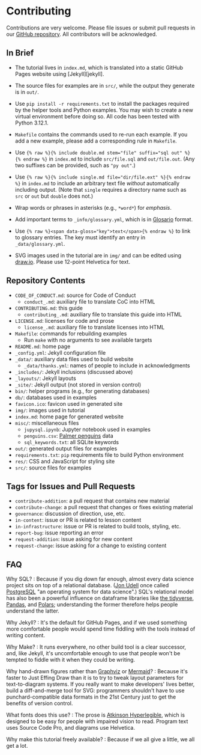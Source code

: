 # Contributing

Contributions are very welcome.
Please file issues or submit pull requests in our [GitHub repository][repo].
All contributors will be acknowledged.

## In Brief

-   The tutorial lives in `index.md`,
    which is translated into a static GitHub Pages website using [Jekyll][jekyll].

-   The source files for examples are in `src/`,
    while the output they generate is in `out/`.

-   Use `pip install -r requirements.txt`
    to install the packages required by the helper tools and Python examples.
    You may wish to create a new virtual environment before doing so.
    All code has been tested with Python 3.12.1.

-   `Makefile` contains the commands used to re-run each example.
    If you add a new example,
    please add a corresponding rule in `Makefile`.

-   Use `{% raw %}{% include double.md stem="file" suffix="sql out" %}{% endraw %}`
    in `index.md` to include `src/file.sql` and `out/file.out`.
    (Any two suffixes can be provided, such as `"py out"`.)

-   Use `{% raw %}{% include single.md file="dir/file.ext" %}{% endraw %}`
    in `index.md` to include an arbitrary text file *without* automatically including output.
    (Note that `single` requires a directory name such as `src` or `out` but `double` does not.)

-   Wrap words or phrases in asterisks (e.g., `*word*`) for *emphasis*.

-   Add important terms to `_info/glossary.yml`,
    which is in [Glosario][glosario] format.

-   Use `{% raw %}<span data-gloss="key">text</span>{% endraw %}` to link to glossary entries.
    The key must identify an entry in `_data/glossary.yml`.

-   SVG images used in the tutorial are in `img/`
    and can be edited using [draw.io][draw-io].
    Please use 12-point Helvetica for text.

## Repository Contents

-   `CODE_OF_CONDUCT.md`: source for Code of Conduct
    -   `conduct_.md`: auxiliary file to translate CoC into HTML
-   `CONTRIBUTING.md`: this guide
    -   `contributing_.md`: auxiliary file to translate this guide into HTML
-   `LICENSE.md`: licenses for code and prose
    -   `license_.md`: auxiliary file to translate licenses into HTML
-   `Makefile`: commands for rebuilding examples
    -   Run `make` with no arguments to see available targets
-   `README.md`: home page
-   `_config.yml`: Jekyll configuration file
-   `_data/`: auxiliary data files used to build website
    -   `_data/thanks.yml`: names of people to include in acknowledgments
-   `_includes/`: Jekyll inclusions (discussed above)
-   `_layouts/`: Jekyll layouts
-   `_site/`: Jekyll output (not stored in version control)
-   `bin/`: helper programs (e.g., for generating databases)
-   `db/`: databases used in examples
-   `favicon.ico`: favicon used in generated site
-   `img/`: images used in tutorial
-   `index.md`: home page for generated website
-   `misc/`: miscellaneous files
    -   `jupysql.ipynb`: Jupyter notebook used in examples
    -   `penguins.csv`: [Palmer penguins][palmer-penguins] data
    -   `sql_keywords.txt`: all SQLite keywords
-   `out/`: generated output files for examples
-   `requirements.txt`: `pip` requirements file to build Python environment
-   `res/`: CSS and JavaScript for styling site
-   `src/`: source files for examples

## Tags for Issues and Pull Requests

-   `contribute-addition`: a pull request that contains new material
-   `contribute-change`: a pull request that changes or fixes existing material
-   `governance`: discussion of direction, use, etc.
-   `in-content`: issue or PR is related to lesson content
-   `in-infrastructure`: issue or PR is related to build tools, styling, etc.
-   `report-bug`: issue reporting an error
-   `request-addition`: issue asking for new content
-   `request-change`: issue asking for a change to existing content

## FAQ

Why SQL?
:   Because if you dig down far enough,
    almost every data science project sits on top of a relational database.
    ([Jon Udell][udell] once called [PostgreSQL][postgresql]
    "an operating system for data science".)
    SQL's relational model has also been a powerful influence
    on dataframe libraries like [the tidyverse][tidyverse],
    [Pandas][pandas],
    and [Polars][polars];
    understanding the former therefore helps people understand the latter.

Why Jekyll?
:   It's the default for GitHub Pages,
    and if we used something more comfortable
    people would spend time fiddling with the tools instead of writing content.

Why Make?
:   It runs everywhere,
    no other build tool is a clear successor,
    and,
    like Jekyll,
    it's uncomfortable enough to use that people won't be tempted to fiddle with it
    when they could be writing.

Why hand-drawn figures rather than [Graphviz][graphviz] or [Mermaid][mermaid]?
:   Because it's faster to Just Effing Draw than it is
    to try to tweak layout parameters for text-to-diagram systems.
    If you really want to make developers' lives better,
    build a diff-and-merge tool for SVG:
    programmers shouldn't have to use punchard-compatible data formats in the 21st Century
    just to get the benefits of version control.

What fonts does this use?
:   The prose is [Atkinson Hyperlegible][atkinson],
    which is designed to be easy for people with impaired vision to read.
    Program text uses Source Code Pro,
    and diagrams use Helvetica.

Why make this tutorial freely available?
:   Because if we all give a little, we all get a lot.

[atkinson]: https://brailleinstitute.org/freefont
[draw-io]: https://www.drawio.com/
[glosario]: https://glosario.carpentries.org/
[graphviz]: https://graphviz.org/
[jeykll]: https://jekyllrb.com/
[mermaid]: https://mermaid.js.org/
[palmer-penguins]: https://allisonhorst.github.io/palmerpenguins/
[pandas]: https://pandas.pydata.org/
[polars]: https://pola.rs/
[postgresql]: https://www.postgresql.org/
[repo]: https://github.com/{{site.repository}}
[tidyverse]: https://www.tidyverse.org/
[udell]: https://blog.jonudell.net/
